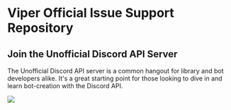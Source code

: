 # Viper Official Issue Support Repository

## Join the Unofficial Discord API Server
The Unofficial Discord API server is a common hangout for library and bot developers alike. It's a great starting point for those looking to dive in and learn bot-creation with the Discord API.

[![](https://discordapp.com/api/guilds/495483854123958293/embed.png?style=banner1)](https://discord.gg/bJ4FZQp)
